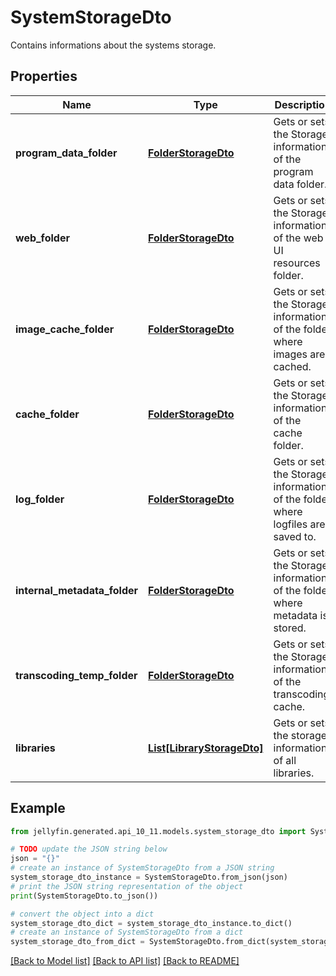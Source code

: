 # SystemStorageDto

Contains informations about the systems storage.

## Properties

Name | Type | Description | Notes
------------ | ------------- | ------------- | -------------
**program_data_folder** | [**FolderStorageDto**](FolderStorageDto.md) | Gets or sets the Storage information of the program data folder. | [optional] 
**web_folder** | [**FolderStorageDto**](FolderStorageDto.md) | Gets or sets the Storage information of the web UI resources folder. | [optional] 
**image_cache_folder** | [**FolderStorageDto**](FolderStorageDto.md) | Gets or sets the Storage information of the folder where images are cached. | [optional] 
**cache_folder** | [**FolderStorageDto**](FolderStorageDto.md) | Gets or sets the Storage information of the cache folder. | [optional] 
**log_folder** | [**FolderStorageDto**](FolderStorageDto.md) | Gets or sets the Storage information of the folder where logfiles are saved to. | [optional] 
**internal_metadata_folder** | [**FolderStorageDto**](FolderStorageDto.md) | Gets or sets the Storage information of the folder where metadata is stored. | [optional] 
**transcoding_temp_folder** | [**FolderStorageDto**](FolderStorageDto.md) | Gets or sets the Storage information of the transcoding cache. | [optional] 
**libraries** | [**List[LibraryStorageDto]**](LibraryStorageDto.md) | Gets or sets the storage informations of all libraries. | [optional] 

## Example

```python
from jellyfin.generated.api_10_11.models.system_storage_dto import SystemStorageDto

# TODO update the JSON string below
json = "{}"
# create an instance of SystemStorageDto from a JSON string
system_storage_dto_instance = SystemStorageDto.from_json(json)
# print the JSON string representation of the object
print(SystemStorageDto.to_json())

# convert the object into a dict
system_storage_dto_dict = system_storage_dto_instance.to_dict()
# create an instance of SystemStorageDto from a dict
system_storage_dto_from_dict = SystemStorageDto.from_dict(system_storage_dto_dict)
```
[[Back to Model list]](README.md#documentation-for-models) [[Back to API list]](README.md#documentation-for-api-endpoints) [[Back to README]](README.md)



